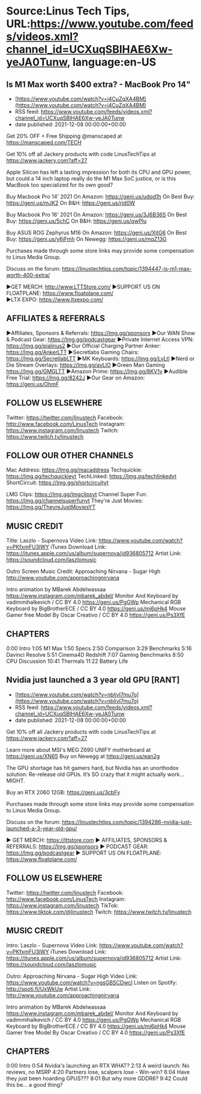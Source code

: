 # Source:Linus Tech Tips, URL:https://www.youtube.com/feeds/videos.xml?channel_id=UCXuqSBlHAE6Xw-yeJA0Tunw, language:en-US

## Is M1 Max worth $400 extra? - MacBook Pro 14"
 - [https://www.youtube.com/watch?v=i4CuZqXA4BM](https://www.youtube.com/watch?v=i4CuZqXA4BM)
 - RSS feed: https://www.youtube.com/feeds/videos.xml?channel_id=UCXuqSBlHAE6Xw-yeJA0Tunw
 - date published: 2021-12-08 00:00:00+00:00

Get 20% OFF + Free Shipping @manscaped at https://manscaped.com/TECH

Get 10% off all Jackery products with code LinusTechTips at https://www.jackery.com?aff=27

Apple Silicon has left a lasting impression for both its CPU and GPU power, but could a 14 inch laptop really do the M1 Max SoC justice, or is this MacBook too specialized for its own good?

Buy Macbook Pro 14' 2021
On Amazon: https://geni.us/udqd1h
On Best Buy: https://geni.us/mJK2
On B&H: https://geni.us/rjd0W

Buy Macbook Pro 16' 2021
On Amazon: https://geni.us/3J6B36S
On Best Buy: https://geni.us/5chC
On B&H: https://geni.us/qwPIu

Buy ASUS ROG Zephyrus M16
On Amazon: https://geni.us/XjtG6
On Best Buy: https://geni.us/y6jFmh
On Newegg: https://geni.us/mqZ13G

Purchases made through some store links may provide some compensation to Linus Media Group.

Discuss on the forum: https://linustechtips.com/topic/1394447-is-m1-max-worth-400-extra/

►GET MERCH: http://www.LTTStore.com/
►SUPPORT US ON FLOATPLANE: https://www.floatplane.com/  
►LTX EXPO: https://www.ltxexpo.com/   

AFFILIATES & REFERRALS
---------------------------------------------------
►Affiliates, Sponsors & Referrals: https://lmg.gg/sponsors
►Our WAN Show & Podcast Gear: https://lmg.gg/podcastgear
►Private Internet Access VPN: https://lmg.gg/pialinus2
►Our Official Charging Partner Anker: https://lmg.gg/AnkerLTT
►Secretlabs Gaming Chairs: https://lmg.gg/SecretlabLTT
►MK Keyboards: https://lmg.gg/LyLtl
►Nerd or Die Stream Overlays: https://lmg.gg/avLlO
►Green Man Gaming https://lmg.gg/GMGLTT
►Amazon Prime: https://lmg.gg/8KV1v
►Audible Free Trial: https://lmg.gg/8242J
►Our Gear on Amazon: https://geni.us/OhmF

FOLLOW US ELSEWHERE
---------------------------------------------------  
Twitter: https://twitter.com/linustech
Facebook: http://www.facebook.com/LinusTech
Instagram: https://www.instagram.com/linustech
Twitch: https://www.twitch.tv/linustech

FOLLOW OUR OTHER CHANNELS
---------------------------------------------------  
Mac Address: https://lmg.gg/macaddress
Techquickie: https://lmg.gg/techquickieyt
TechLinked: https://lmg.gg/techlinkedyt
ShortCircuit: https://lmg.gg/shortcircuityt

LMG Clips: https://lmg.gg/lmgclipsyt
Channel Super Fun: https://lmg.gg/channelsuperfunyt
They're Just Movies: https://lmg.gg/TheyreJustMoviesYT

MUSIC CREDIT
---------------------------------------------------  
Title: Laszlo - Supernova
Video Link: https://www.youtube.com/watch?v=PKfxmFU3lWY
iTunes Download Link: https://itunes.apple.com/us/album/supernova/id936805712
Artist Link: https://soundcloud.com/laszlomusic

Outro Screen Music Credit: Approaching Nirvana - Sugar High http://www.youtube.com/approachingnirvana

Intro animation by MBarek Abdelwassaa https://www.instagram.com/mbarek_abdel/
Monitor And Keyboard by vadimmihalkevich / CC BY 4.0  https://geni.us/PgGWp
Mechanical RGB Keyboard by BigBrotherECE / CC BY 4.0 https://geni.us/mj6pHk4
Mouse Gamer free Model By Oscar Creativo / CC BY 4.0 https://geni.us/Ps3XfE

CHAPTERS
---------------------------------------------------  
0:00 Intro
1:05 M1 Max
1:50 Specs
2:50 Comparison
3:29 Benchmarks
5:16 Davinci Resolve
5:51 Cinema4D Redshift
7:07 Gaming Benchmarks
8:50 CPU Discussion
10:41 Thermals
11:22 Battery Life

## Nvidia just launched a 3 year old GPU [RANT]
 - [https://www.youtube.com/watch?v=nbIivI7mu7o](https://www.youtube.com/watch?v=nbIivI7mu7o)
 - RSS feed: https://www.youtube.com/feeds/videos.xml?channel_id=UCXuqSBlHAE6Xw-yeJA0Tunw
 - date published: 2021-12-08 00:00:00+00:00

Get 10% off all Jackery products with code LinusTechTips at https://www.jackery.com?aff=27

Learn more about MSI's MEG Z690 UNIFY motherboard at https://geni.us/XN65
Buy on Newegg at https://geni.us/ean2g

The GPU shortage has hit gamers hard, but Nvidia has an unorthodox solution: Re-release old GPUs. It’s SO crazy that it might actually work… MIGHT.


Buy an RTX 2060 12GB: https://geni.us/3cbFy

Purchases made through some store links may provide some compensation to Linus Media Group.

Discuss on the forum: https://linustechtips.com/topic/1394286-nvidia-just-launched-a-3-year-old-gpu/

► GET MERCH: https://lttstore.com
► AFFILIATES, SPONSORS & REFERRALS: https://lmg.gg/sponsors
► PODCAST GEAR: https://lmg.gg/podcastgear
► SUPPORT US ON FLOATPLANE: https://www.floatplane.com/

FOLLOW US ELSEWHERE
---------------------------------------------------  
Twitter: https://twitter.com/linustech
Facebook: http://www.facebook.com/LinusTech
Instagram: https://www.instagram.com/linustech
TikTok: https://www.tiktok.com/@linustech
Twitch: https://www.twitch.tv/linustech

MUSIC CREDIT
---------------------------------------------------
Intro: Laszlo - Supernova
Video Link: https://www.youtube.com/watch?v=PKfxmFU3lWY
iTunes Download Link: https://itunes.apple.com/us/album/supernova/id936805712
Artist Link: https://soundcloud.com/laszlomusic

Outro: Approaching Nirvana - Sugar High
Video Link: https://www.youtube.com/watch?v=ngsGBSCDwcI
Listen on Spotify: http://spoti.fi/UxWkUw
Artist Link: http://www.youtube.com/approachingnirvana

Intro animation by MBarek Abdelwassaa https://www.instagram.com/mbarek_abdel/
Monitor And Keyboard by vadimmihalkevich / CC BY 4.0  https://geni.us/PgGWp
Mechanical RGB Keyboard by BigBrotherECE / CC BY 4.0 https://geni.us/mj6pHk4
Mouse Gamer free Model By Oscar Creativo / CC BY 4.0 https://geni.us/Ps3XfE


CHAPTERS
---------------------------------------------------  
0:00 Intro
0:54 Nvidia's launching an RTX WHAT?
2:13 A weird launch: No reviews, no MSRP
4:20 Partners lose, scalpers lose - Win-win?
6:04 Have they just been hoarding GPUS???
8:01 But why more GDDR6?
9:42 Could this be... a good thing?

